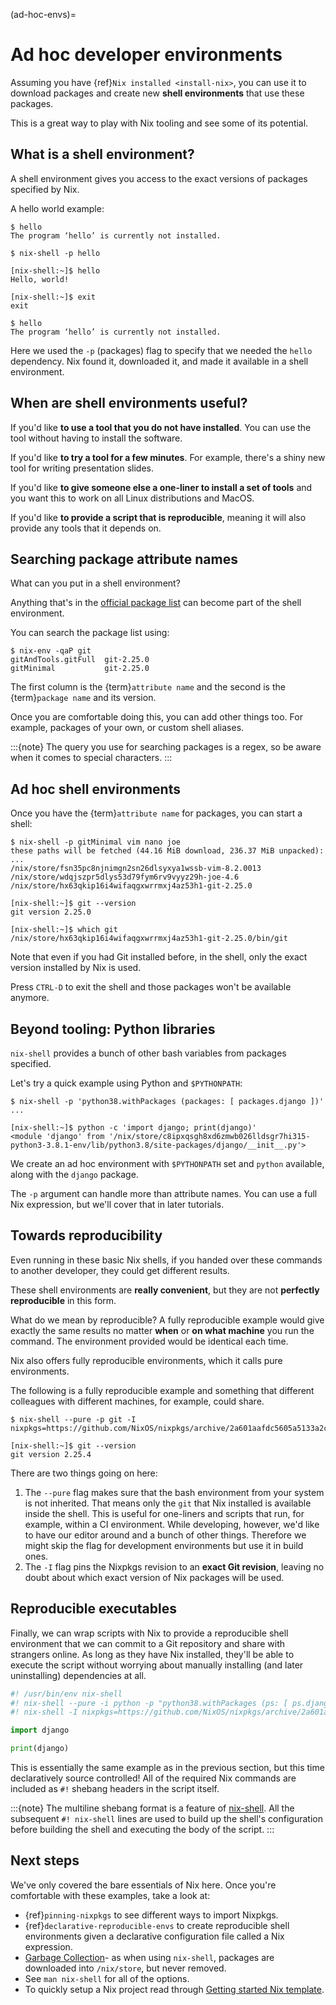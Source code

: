 (ad-hoc-envs)=

# Ad hoc developer environments

Assuming you have {ref}`Nix installed <install-nix>`, you can use it
to download packages and create new **shell environments** that use these packages.

This is a great way to play with Nix tooling and see some of its potential.

## What is a shell environment?

A shell environment gives you access to the exact versions of packages specified by Nix.

A hello world example:

```shell-session
$ hello
The program ‘hello’ is currently not installed.

$ nix-shell -p hello

[nix-shell:~]$ hello
Hello, world!

[nix-shell:~]$ exit
exit

$ hello
The program ‘hello’ is currently not installed.
```

Here we used the `-p` (packages) flag to specify that we needed the `hello` dependency. Nix found it, downloaded it, and made it available in a shell environment.

## When are shell environments useful?

If you'd like **to use a tool that you do not have installed**. You can use the tool without having to install the software.

If you'd like **to try a tool for a few minutes**. For example, there's a shiny new tool for writing presentation slides.

If you'd like **to give someone else a one-liner to install a set of tools** and you want this to work on all Linux distributions and MacOS.

If you'd like **to provide a script that is reproducible**, meaning it will also provide any tools that it depends on.

## Searching package attribute names

What can you put in a shell environment?

Anything that's in the [official package list](https://nixos.org/nixos/packages.html) can become part of the shell environment.

You can search the package list using:

```shell-session
$ nix-env -qaP git
gitAndTools.gitFull  git-2.25.0
gitMinimal           git-2.25.0
```

The first column is the {term}`attribute name` and the second is the {term}`package name` and its version.

Once you are comfortable doing this, you can add other things too. For example, packages of your own, or custom shell aliases.

:::{note}
The query you use for searching packages is a regex, so be aware when it comes to special characters.
:::

## Ad hoc shell environments

Once you have the {term}`attribute name` for packages, you can start a shell:

```shell-session
$ nix-shell -p gitMinimal vim nano joe
these paths will be fetched (44.16 MiB download, 236.37 MiB unpacked):
...
/nix/store/fsn35pc8njnimgn2sn26dlsyxya1wssb-vim-8.2.0013
/nix/store/wdqjszpr5dlys53d79fym6rv9vyyz29h-joe-4.6
/nix/store/hx63qkip16i4wifaqgxwrrmxj4az53h1-git-2.25.0

[nix-shell:~]$ git --version
git version 2.25.0

[nix-shell:~]$ which git
/nix/store/hx63qkip16i4wifaqgxwrrmxj4az53h1-git-2.25.0/bin/git
```

Note that even if you had Git installed before, in the shell, only the exact version installed by Nix is used.

Press `CTRL-D` to exit the shell and those packages won't be available anymore.

## Beyond tooling: Python libraries

`nix-shell` provides a bunch of other bash variables from packages specified.

Let's try a quick example using Python and `$PYTHONPATH`:

```shell-session
$ nix-shell -p 'python38.withPackages (packages: [ packages.django ])'
...

[nix-shell:~]$ python -c 'import django; print(django)'
<module 'django' from '/nix/store/c8ipxqsgh8xd6zmwb026lldsgr7hi315-python3-3.8.1-env/lib/python3.8/site-packages/django/__init__.py'>
```

We create an ad hoc environment with `$PYTHONPATH` set and `python` available, along with the `django` package.

The `-p` argument can handle more than attribute names. You can use a full Nix expression, but we'll cover that in later tutorials.

## Towards reproducibility

Even running in these basic Nix shells, if you handed over these commands to another developer, they could get different results.

These shell environments are **really convenient**, but they are not **perfectly reproducible** in this form.

What do we mean by reproducible? A fully reproducible example would give exactly the same results no matter **when** or **on what machine** you run the command. The environment provided would be identical each time.

Nix also offers fully reproducible environments, which it calls pure environments.

The following is a fully reproducible example and something that different colleagues with different machines, for example, could share.

```shell-session
$ nix-shell --pure -p git -I nixpkgs=https://github.com/NixOS/nixpkgs/archive/2a601aafdc5605a5133a2ca506a34a3a73377247.tar.gz

[nix-shell:~]$ git --version
git version 2.25.4
```

There are two things going on here:

1. The `--pure` flag makes sure that the bash environment from your system is not inherited. That means only the `git` that Nix installed is available inside the shell. This is useful for one-liners and scripts that run, for example, within a CI environment. While developing, however, we'd like to have our editor around and a bunch of other things. Therefore we might skip the flag for development environments but use it in build ones.
2. The `-I` flag pins the Nixpkgs revision to an **exact Git revision**, leaving no doubt about which exact version of Nix packages will be used.

## Reproducible executables

Finally, we can wrap scripts with Nix to provide a reproducible shell environment that we can commit to a Git repository and share with strangers online. As long as they have Nix installed, they'll be able to execute the script without worrying about manually installing (and later uninstalling) dependencies at all.

```python
#! /usr/bin/env nix-shell
#! nix-shell --pure -i python -p "python38.withPackages (ps: [ ps.django ])"
#! nix-shell -I nixpkgs=https://github.com/NixOS/nixpkgs/archive/2a601aafdc5605a5133a2ca506a34a3a73377247.tar.gz

import django

print(django)
```

This is essentially the same example as in the previous section, but this time declaratively source controlled! All of the required Nix commands are included as `#!` shebang headers in the script itself.

:::{note}
The multiline shebang format is a feature of [nix-shell](https://nixos.org/manual/nix/stable/command-ref/nix-shell.html#use-as-a--interpreter). 
All the subsequent `#! nix-shell` lines are used to build up the shell's configuration before building the shell and executing the body of the script.
:::

## Next steps

We've only covered the bare essentials of Nix here. Once you're comfortable with these examples, take a look at:

- {ref}`pinning-nixpkgs` to see different ways to import Nixpkgs.
- {ref}`declarative-reproducible-envs` to create reproducible shell environments given a declarative configuration file called a Nix expression.
- [Garbage Collection](https://nixos.org/manual/nix/stable/package-management/garbage-collection.html)- as when using `nix-shell`, packages are downloaded into `/nix/store`, but never removed.
- See `man nix-shell` for all of the options.
- To quickly setup a Nix project read through
  [Getting started Nix template](https://github.com/nix-dot-dev/getting-started-nix-template).
